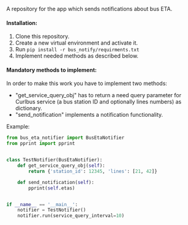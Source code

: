 A repository for the app which sends notifications about bus ETA.

#### Installation:
1. Clone this repository.
2. Create a new virtual environment and activate it.
3. Run `pip install -r bus_notify/requirments.txt`
4. Implement needed methods as described below.

#### Mandatory methods to implement:
In order to make this work you have to implement two methods:
- "get_service_query_obj" has to return a need query parameter for Curlbus service (a bus station ID and
 optionally lines numbers) as dictionary.
 - "send_notification" implements a notification functionality.
 
 Example:
```python
from bus_eta_notifier import BusEtaNotifier
from pprint import pprint


class TestNotifier(BusEtaNotifier):
    def get_service_query_obj(self):
        return {'station_id': 12345, 'lines': [21, 42]}

    def send_notification(self):
        pprint(self.etas)


if __name__ == '__main__':
    notifier = TestNotifier()
    notifier.run(service_query_interval=10)
```
